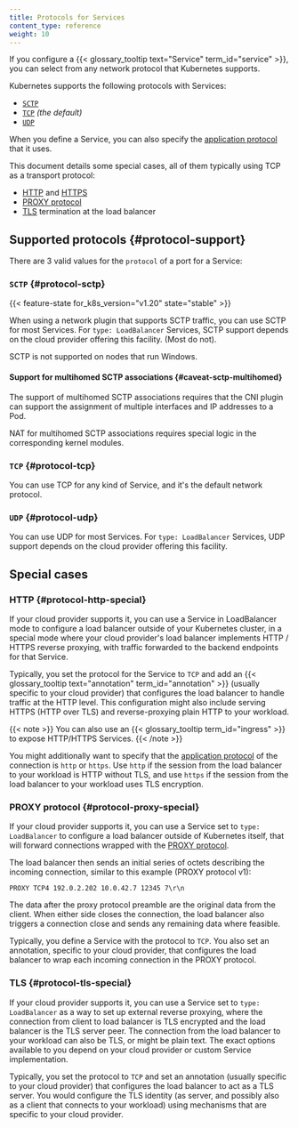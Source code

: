 ```yaml
---
title: Protocols for Services
content_type: reference
weight: 10
---
```


<!-- overview -->

If you configure a {{< glossary_tooltip text="Service" term_id="service" >}},
you can select from any network protocol that Kubernetes supports.

Kubernetes supports the following protocols with Services:

- [`SCTP`](#protocol-sctp)
- [`TCP`](#protocol-tcp) _(the default)_
- [`UDP`](#protocol-udp)

When you define a Service, you can also specify the
[application protocol](/docs/concepts/services-networking/service/#application-protocol)
that it uses.

This document details some special cases, all of them typically using TCP
as a transport protocol:

- [HTTP](#protocol-http-special) and [HTTPS](#protocol-http-special)
- [PROXY protocol](#protocol-proxy-special)
- [TLS](#protocol-tls-special) termination at the load balancer

<!-- body -->

## Supported protocols {#protocol-support}

There are 3 valid values for the `protocol` of a port for a Service:

### `SCTP` {#protocol-sctp}

{{< feature-state for_k8s_version="v1.20" state="stable" >}}

When using a network plugin that supports SCTP traffic, you can use SCTP for
most Services. For `type: LoadBalancer` Services, SCTP support depends on the cloud
provider offering this facility. (Most do not).

SCTP is not supported on nodes that run Windows.

#### Support for multihomed SCTP associations {#caveat-sctp-multihomed}

The support of multihomed SCTP associations requires that the CNI plugin can support the assignment of multiple interfaces and IP addresses to a Pod.

NAT for multihomed SCTP associations requires special logic in the corresponding kernel modules.

### `TCP` {#protocol-tcp}

You can use TCP for any kind of Service, and it's the default network protocol.

### `UDP` {#protocol-udp}

You can use UDP for most Services. For `type: LoadBalancer` Services,
UDP support depends on the cloud provider offering this facility.

## Special cases

### HTTP {#protocol-http-special}

If your cloud provider supports it, you can use a Service in LoadBalancer mode to
configure a load balancer outside of your Kubernetes cluster, in a special mode
where your cloud provider's load balancer implements HTTP / HTTPS reverse proxying,
with traffic forwarded to the backend endpoints for that Service.

Typically, you set the protocol for the Service to `TCP` and add an
{{< glossary_tooltip text="annotation" term_id="annotation" >}}
(usually specific to your cloud provider) that configures the load balancer
to handle traffic at the HTTP level.
This configuration might also include serving HTTPS (HTTP over TLS) and
reverse-proxying plain HTTP to your workload.

{{< note >}}
You can also use an {{< glossary_tooltip term_id="ingress" >}} to expose
HTTP/HTTPS Services.
{{< /note >}}

You might additionally want to specify that the
[application protocol](/docs/concepts/services-networking/service/#application-protocol)
of the connection is `http` or `https`. Use `http` if the session from the
load balancer to your workload is HTTP without TLS, and use `https` if the
session from the load balancer to your workload uses TLS encryption.

### PROXY protocol {#protocol-proxy-special}

If your cloud provider supports it, you can use a Service set to `type: LoadBalancer`
to configure a load balancer outside of Kubernetes itself, that will forward connections
wrapped with the
[PROXY protocol](https://www.haproxy.org/download/2.5/doc/proxy-protocol.txt).

The load balancer then sends an initial series of octets describing the
incoming connection, similar to this example (PROXY protocol v1):

```
PROXY TCP4 192.0.2.202 10.0.42.7 12345 7\r\n
```

The data after the proxy protocol preamble are the original
data from the client. When either side closes the connection,
the load balancer also triggers a connection close and sends
any remaining data where feasible.

Typically, you define a Service with the protocol to `TCP`.
You also set an annotation, specific to your
cloud provider, that configures the load balancer to wrap each incoming connection in the PROXY protocol.

### TLS {#protocol-tls-special}

If your cloud provider supports it, you can use a Service set to `type: LoadBalancer` as
a way to set up external reverse proxying, where the connection from client to load
balancer is TLS encrypted and the load balancer is the TLS server peer.
The connection from the load balancer to your workload can also be TLS,
or might be plain text. The exact options available to you depend on your
cloud provider or custom Service implementation.

Typically, you set the protocol to `TCP` and set an annotation
(usually specific to your cloud provider) that configures the load balancer
to act as a TLS server. You would configure the TLS identity (as server,
and possibly also as a client that connects to your workload) using
mechanisms that are specific to your cloud provider.
